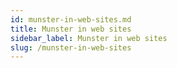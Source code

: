 ```yaml
---
id: munster-in-web-sites.md
title: Munster in web sites
sidebar_label: Munster in web sites
slug: /munster-in-web-sites
---
```

